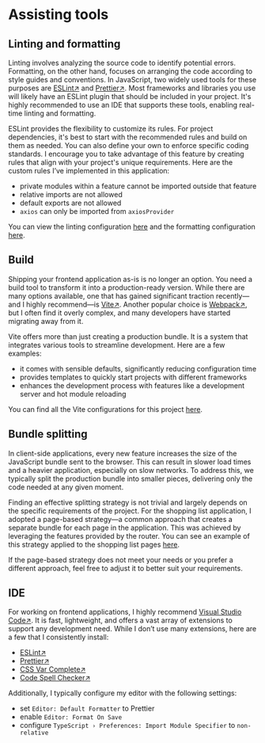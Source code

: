 # Assisting tools

## Linting and formatting

Linting involves analyzing the source code to identify potential errors. Formatting, on the other hand, focuses on arranging the code according to style guides and conventions. In JavaScript, two widely used tools for these purposes are [ESLint↗](https://eslint.org/) and [Prettier↗](https://prettier.io/). Most frameworks and libraries you use will likely have an ESLint plugin that should be included in your project. It's highly recommended to use an IDE that supports these tools, enabling real-time linting and formatting.

ESLint provides the flexibility to customize its rules. For project dependencies, it's best to start with the recommended rules and build on them as needed. You can also define your own to enforce specific coding standards. I encourage you to take advantage of this feature by creating rules that align with your project's unique requirements. Here are the custom rules I’ve implemented in this application:

- private modules within a feature cannot be imported outside that feature
- relative imports are not allowed
- default exports are not allowed
- `axios` can only be imported from `axiosProvider`

You can view the linting configuration [here](../eslint.config.js) and the formatting configuration [here](../.prettierrc.json).

## Build

Shipping your frontend application as-is is no longer an option. You need a build tool to transform it into a production-ready version. While there are many options available, one that has gained significant traction recently—and I highly recommend—is [Vite↗](https://vite.dev/). Another popular choice is [Webpack↗](https://webpack.js.org/), but I often find it overly complex, and many developers have started migrating away from it.

Vite offers more than just creating a production bundle. It is a system that integrates various tools to streamline development. Here are a few examples:

- it comes with sensible defaults, significantly reducing configuration time
- provides templates to quickly start projects with different frameworks
- enhances the development process with features like a development server and hot module reloading

You can find all the Vite configurations for this project [here](../build).

## Bundle splitting

In client-side applications, every new feature increases the size of the JavaScript bundle sent to the browser. This can result in slower load times and a heavier application, especially on slow networks. To address this, we typically split the production bundle into smaller pieces, delivering only the code needed at any given moment.

Finding an effective splitting strategy is not trivial and largely depends on the specific requirements of the project. For the shopping list application, I adopted a page-based strategy—a common approach that creates a separate bundle for each page in the application. This was achieved by leveraging the features provided by the router. You can see an example of this strategy applied to the shopping list pages [here](../src/features/shoppingLists/index.tsx).

If the page-based strategy does not meet your needs or you prefer a different approach, feel free to adjust it to better suit your requirements.

## IDE

For working on frontend applications, I highly recommend [Visual Studio Code↗](https://code.visualstudio.com/). It is fast, lightweight, and offers a vast array of extensions to support any development need. While I don’t use many extensions, here are a few that I consistently install:

- [ESLint↗](https://marketplace.visualstudio.com/items?itemName=dbaeumer.vscode-eslint)
- [Prettier↗](https://marketplace.visualstudio.com/items?itemName=esbenp.prettier-vscode)
- [CSS Var Complete↗](https://marketplace.visualstudio.com/items?itemName=phoenisx.cssvar)
- [Code Spell Checker↗](https://marketplace.visualstudio.com/items?itemName=streetsidesoftware.code-spell-checker)

Additionally, I typically configure my editor with the following settings:

- set `Editor: Default Formatter` to Prettier
- enable `Editor: Format On Save`
- configure `TypeScript › Preferences: Import Module Specifier` to `non-relative`
